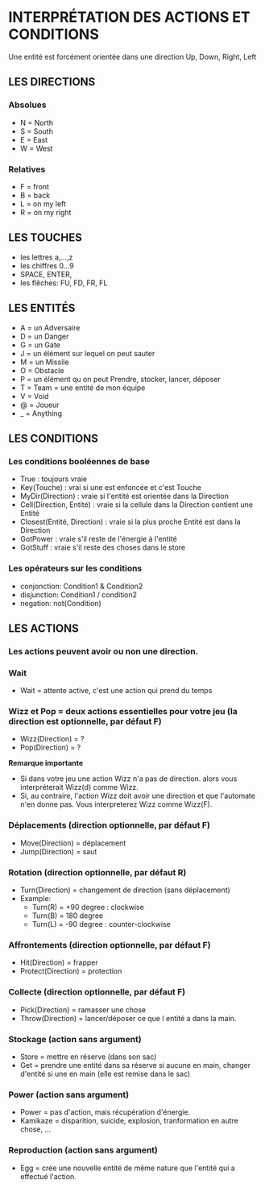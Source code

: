 # INTERPRÉTATION DES ACTIONS ET CONDITIONS


Une entité est forcément orientée dans une direction Up, Down, Right, Left

## LES DIRECTIONS

### Absolues
- N = North
- S = South
- E = East
- W = West


### Relatives
- F = front
- B = back
- L = on my left
- R = on my right


## LES TOUCHES

- les lettres a,...,z
- les chiffres 0...9
- SPACE, ENTER,
- les flêches: FU, FD, FR, FL


## LES ENTITÉS

- A = un Adversaire
- D = un Danger
- G = un Gate
- J = un élément sur lequel on peut sauter
- M = un Missile
- O = Obstacle
- P = un élément qu on peut Prendre, stocker, lancer, déposer
- T = Team = une entité de mon équipe
- V = Void
- @ = Joueur
- _ = Anything


## LES CONDITIONS

### Les conditions booléennes de base
-  True : toujours vraie
-  Key(Touche) : vrai si une <touche> est enfoncée et c'est Touche
-  MyDir(Direction) : vraie si l'entité est orientée dans la Direction
-  Cell(Direction, Entité) : vraie si la cellule dans la Direction contient une Entité
-  Closest(Entité, Direction) : vraie si la plus proche Entité est dans la Direction
-  GotPower : vraie s'il reste de l'énergie à l'entité
-  GotStuff : vraie s'il reste des choses dans le store

### Les opérateurs sur les conditions
- conjonction: Condition1 & Condition2
- disjunction: Condition1 / condition2
- negation: not(Condition)


## LES ACTIONS

### Les actions peuvent avoir ou non une direction.

### Wait
- Wait = attente active, c'est une action qui prend du temps

### Wizz et Pop = deux actions essentielles pour votre jeu (la direction est optionnelle, par défaut F)
-  Wizz(Direction) = ?
-  Pop(Direction)  = ?

**Remarque importante**
  - Si dans votre jeu une action Wizz n'a pas de direction.
    alors vous interpréterait Wizz(d) comme Wizz.
  - Si, au contraire, l'action Wizz doit avoir une direction
    et que l'automate n'en donne pas. Vous interpreterez Wizz comme Wizz(F).

### Déplacements (direction optionnelle, par défaut F)
-  Move(Direction) = déplacement
-  Jump(Direction) = saut

### Rotation (direction optionnelle, par défaut R)
- Turn(Direction) = changement de direction (sans déplacement)
- Example:
    - Turn(R) = +90 degree : clockwise
    - Turn(B) = 180 degree
    - Turn(L) = -90 degree : counter-clockwise

### Affrontements (direction optionnelle, par défaut F)
-  Hit(Direction) = frapper
-  Protect(Direction) = protection

### Collecte (direction optionnelle, par défaut F)
-  Pick(Direction) = ramasser une chose
-  Throw(Direction) = lancer/déposer ce que l entité a dans la main.

### Stockage (action sans argument)
-  Store = mettre en réserve (dans son sac)
-  Get   = prendre une entité dans sa réserve si aucune en main, changer d'entité si une en main (elle est remise dans le sac)

### Power (action sans argument)
-  Power = pas d'action, mais récupération d'énergie.
-  Kamikaze =  disparition, suicide, explosion, tranformation en autre chose, ...

### Reproduction (action sans argument)
-  Egg = crée une nouvelle entité de même nature que l'entité qui a effectué l'action.


